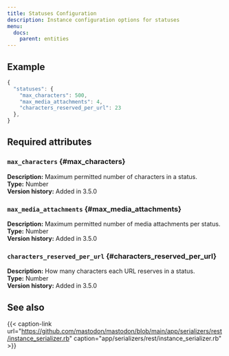 ```yaml
---
title: Statuses Configuration
description: Instance configuration options for statuses
menu:
  docs:
    parent: entities
---
```


## Example

```javascript
{
  "statuses": {
    "max_characters": 500,
    "max_media_attachments": 4,
    "characters_reserved_per_url": 23
  },
}
```

## Required attributes

### `max_characters` {#max_characters}

**Description:** Maximum permitted number of characters in a status.\
**Type:** Number\
**Version history:** Added in 3.5.0

### `max_media_attachments` {#max_media_attachments}

**Description:** Maximum permitted number of media attachments per status.\
**Type:** Number\
**Version history:** Added in 3.5.0

### `characters_reserved_per_url` {#characters_reserved_per_url}

**Description:** How many characters each URL reserves in a status.\
**Type:** Number\
**Version history:** Added in 3.5.0

## See also

{{< caption-link url="https://github.com/mastodon/mastodon/blob/main/app/serializers/rest/instance_serializer.rb" caption="app/serializers/rest/instance\_serializer.rb" >}}





